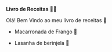 **Livro de Receitas** :man_cook:

Olá! Bem Vindo ao meu livro de receitas :wave:

- Macarronada de Frango :rooster:

- Lasanha de berinjela :eggplant:


